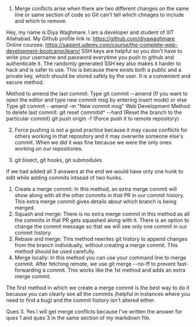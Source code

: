 1. Merge conflicts arise when there are two different changes on the same line or same section of code so Git can't tell which chnages to include and which to remove.

Hey, my name is Diya Waghmare. 
I am a developer and student of IIIT Allahabad. 
My Github profile link is: https://github.com/diyawaghmare 
Online courses: https://sapient.udemy.com/course/the-complete-web-development-bootcamp/learn/
SSH keys are helpful so you don't have to write your username and password everytime you push to github and authenticate it. The randomly generated SSH key also makes it harder to hack and is safer to use. This is because there exists both a public and a private key, which should be stored safely by the user. It is a convenient and secure method.

Method to amend the last commit:
Type git commit --amend (If you want to open the editor and type new commit msg by entering insert mode)
or else Type git commit --amend -m "New commit msg" 
Web Development
Method to delete last commit:
git reset commitid^ --hard (Reset the branch to the particular commit)
git push origin -f (Force push it to remote repository)

2. Force pushing is not a good practice because it may cause conflicts for others working in that repository and it may overwrite someone else's commit. When we did it was fine because we were the only ones working on our repositories.

3. git bisect, git hooks, git submodules

If we had added all 3 answers at the end we would have only one hunk to edit while adding commits intsead of two hunks.

1. Create a merge commit: In this method, an extra merge commit will show along with all the other commits in that PR in our commit history. This extra merge commit gives details about which branch is being merged.
2. Squash and merge: There is no extra merge commit in this method as all the commits in that PR gets squashed along with it. There is an option to change the commit message so that we will see only one commit in our commit history.
3. Rebase and merge: This method rewrites git history to append changes from the branch individually, without creating a merge commit. This method should be used carefully.
4. Merge locally: In this method you can use your command line to merge commit. After fetching remote, we use git merge --no-ff to prevent fast-forwarding a commit. This works like the 1st method and adds an extra merge commit.

The first method in which we create a merge commit is the best way to do it because you can clearly see all the commits (helpful in instances where you need to find a bug) and the commit history isn't altered either.



Ques 3. Yes I will get merge conflicts because I've written the answer for ques 1 and ques 3 in the same section of my markdown file.